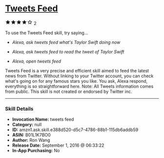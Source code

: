 # [Tweets Feed](http://alexa.amazon.com/#skills/amzn1.ask.skill.e388d520-d5c7-4786-88b1-115db6addb59)
![4 stars](../../images/ic_star_black_18dp_1x.png)![4 stars](../../images/ic_star_black_18dp_1x.png)![4 stars](../../images/ic_star_black_18dp_1x.png)![4 stars](../../images/ic_star_black_18dp_1x.png)![4 stars](../../images/ic_star_border_black_18dp_1x.png) 2

To use the Tweets Feed skill, try saying...

* *Alexa, ask tweets feed what's Taylor Swift doing now*

* *Alexa, ask tweets feed to read the tweet of Taylor Swift*

* *Alexa, open tweets feed*

Tweets Feed is a very precise and efficient skill aimed to feed the latest news from Twitter. Without linking to your Twitter account, you can check what's going on for any famous stars you like. You ask, Alexa respond, everything is so straightforward here. 
Note: All Tweets information comes from public. This skill is not created or endorsed by Twitter inc.

***

### Skill Details

* **Invocation Name:** tweets feed
* **Category:** null
* **ID:** amzn1.ask.skill.e388d520-d5c7-4786-88b1-115db6addb59
* **ASIN:** B01L1K7BO0
* **Author:** Ron Wang
* **Release Date:** September 1, 2016 @ 06:33:22
* **In-App Purchasing:** No
